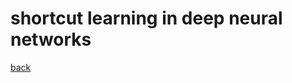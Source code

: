 # shortcut learning in deep neural networks

[back](https://github.com/YHJYH/Machine_Learning/blob/main/projects/Master_Thesis/papers/refs.md#content)
